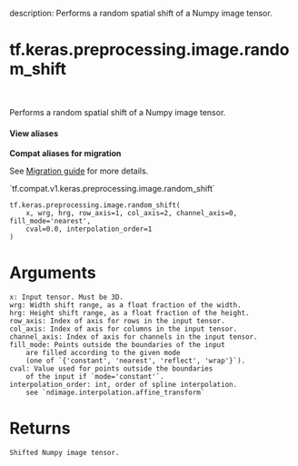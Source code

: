 description: Performs a random spatial shift of a Numpy image tensor.

<div itemscope itemtype="http://developers.google.com/ReferenceObject">
<meta itemprop="name" content="tf.keras.preprocessing.image.random_shift" />
<meta itemprop="path" content="Stable" />
</div>

# tf.keras.preprocessing.image.random_shift

<!-- Insert buttons and diff -->

<table class="tfo-notebook-buttons tfo-api nocontent" align="left">

</table>



Performs a random spatial shift of a Numpy image tensor.

<section class="expandable">
  <h4 class="showalways">View aliases</h4>
  <p>
<b>Compat aliases for migration</b>
<p>See
<a href="https://www.tensorflow.org/guide/migrate">Migration guide</a> for
more details.</p>
<p>`tf.compat.v1.keras.preprocessing.image.random_shift`</p>
</p>
</section>

<pre class="devsite-click-to-copy prettyprint lang-py tfo-signature-link">
<code>tf.keras.preprocessing.image.random_shift(
    x, wrg, hrg, row_axis=1, col_axis=2, channel_axis=0, fill_mode='nearest',
    cval=0.0, interpolation_order=1
)
</code></pre>



<!-- Placeholder for "Used in" -->

# Arguments
    x: Input tensor. Must be 3D.
    wrg: Width shift range, as a float fraction of the width.
    hrg: Height shift range, as a float fraction of the height.
    row_axis: Index of axis for rows in the input tensor.
    col_axis: Index of axis for columns in the input tensor.
    channel_axis: Index of axis for channels in the input tensor.
    fill_mode: Points outside the boundaries of the input
        are filled according to the given mode
        (one of `{'constant', 'nearest', 'reflect', 'wrap'}`).
    cval: Value used for points outside the boundaries
        of the input if `mode='constant'`.
    interpolation_order: int, order of spline interpolation.
        see `ndimage.interpolation.affine_transform`

# Returns
    Shifted Numpy image tensor.